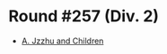 # Round #257 (Div. 2)

* [A. Jzzhu and Children][]

[A. Jzzhu and Children]: http://codeforces.com/contest/450/problem/A
